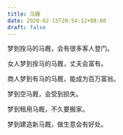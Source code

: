 ```yaml
---
title: 马厩
date: 2020-02-15T20:54:12+08:00
draft: false
---
```


梦到拴马的马厩，会有很多客人登门。

女人梦到拴马的马厩，丈夫会富有。

商人梦到有马的马厩，能成为百万富翁。

梦到空马厩，会受到损失。

梦到租用马厩，不久要搬家。

梦到建造新马厩，做生意会有好处。